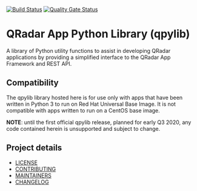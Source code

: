 [![Build Status](https://travis-ci.com/IBM/qpylib.svg?branch=master)](https://travis-ci.com/IBM/qpylib)
[![Quality Gate Status](https://sonarcloud.io/api/project_badges/measure?project=qpylib&metric=alert_status)](https://sonarcloud.io/dashboard?id=qpylib)


# QRadar App Python Library (qpylib)

A library of Python utility functions to assist in developing QRadar applications
by providing a simplified interface to the QRadar App Framework and REST API.

## Compatibility

The qpylib library hosted here is for use only with apps that have been written in
Python 3 to run on Red Hat Universal Base Image. It is not compatible with apps
written to run on a CentOS base image.

**NOTE**: until the first official qpylib release, planned for early Q3 2020,
any code contained herein is unsupported and subject to change.

## Project details

* [LICENSE](LICENSE)
* [CONTRIBUTING](CONTRIBUTING.md)
* [MAINTAINERS](MAINTAINERS.md)
* [CHANGELOG](CHANGELOG.md)

